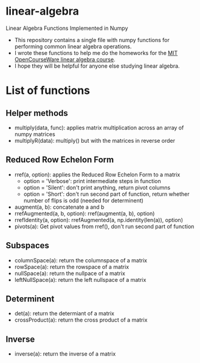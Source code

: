 # linear-algebra
Linear Algebra Functions Implemented in Numpy
- This repository contains a single file with numpy functions for performing common linear algebra operations. 
- I wrote these functions to help me do the homeworks for the [MIT OpenCourseWare linear algebra course](https://ocw.mit.edu/courses/18-06sc-linear-algebra-fall-2011/). 
- I hope they will be helpful for anyone else studying linear algebra. 

# List of functions

## Helper methods
- multiply(data, func): applies matrix multiplication across an array of numpy matrices
- multiplyR(data): multiply() but with the matrices in reverse order

## Reduced Row Echelon Form
- rref(a, option): applies the Reduced Row Echelon Form to a matrix
  - option = 'Verbose': print intermediate steps in function
  - option = 'Silent': don't print anything, return pivot columns
  - option = 'Short': don't run second part of function, return whether number of flips is odd (needed for determinent)
- augment(a, b): concatenate a and b
- rrefAugmented(a, b, option): rref(augment(a, b), option)
- rrefIdentity(a, option): rrefAugmented(a, np.identity(len(a)), option)
- pivots(a): Get pivot values from rref(), don't run second part of function

## Subspaces
- columnSpace(a): return the columnspace of a matrix
- rowSpace(a): return the rowspace of a matrix
- nullSpace(a): return the nullpace of a matrix
- leftNullSpace(a): return the left nullspace of a matrix

## Determinent
- det(a): return the determiant of a matrix
- crossProduct(a): return the cross product of a matrix

## Inverse
- inverse(a): return the inverse of a matrix
